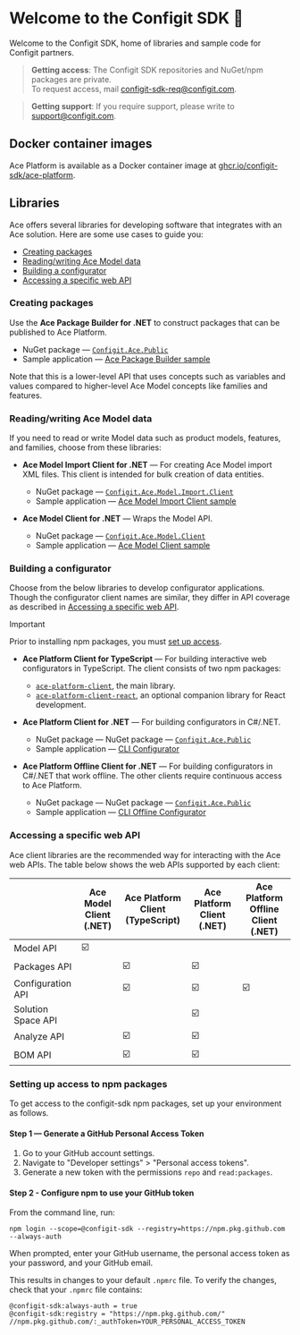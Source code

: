 # Welcome to the Configit SDK :wave:

Welcome to the Configit SDK, home of libraries and sample code for Configit partners.

> **Getting access**: The Configit SDK repositories and NuGet/npm packages are private.<br/>To request access, mail configit-sdk-req@configit.com.

> **Getting support**: If you require support, please write to support@configit.com.

## Docker container images

Ace Platform is available as a Docker container image at [ghcr.io/configit-sdk/ace-platform](https://ghcr.io/configit-sdk/ace-platform).

## Libraries

Ace offers several libraries for developing software that integrates with an Ace solution.
Here are some use cases to guide you:

- [Creating packages](#creating-packages)
- [Reading/writing Ace Model data](#readingwriting-ace-model-data)
- [Building a configurator](#building-a-configurator)
- [Accessing a specific web API](#accessing-a-specific-web-api)

### Creating packages

Use the **Ace Package Builder for .NET** to construct packages
that can be published to Ace Platform.

- NuGet package — [`Configit.Ace.Public`](https://github.com/configit-sdk/ace-packagebuilder-samples/pkgs/nuget/Configit.Ace.Public)
- Sample application — [Ace Package Builder sample](https://github.com/configit-sdk/ace-packagebuilder-samples)

Note that this is a lower-level API that uses concepts such as variables and
values compared to higher-level Ace Model concepts like families and features.

### Reading/writing Ace Model data

If you need to read or write Model data such as product models, features, 
and families, choose from these libraries:

- **Ace Model Import Client for .NET** — For creating Ace Model import XML files.
  This client is intended for bulk creation of data entities.
  - NuGet package — [`Configit.Ace.Model.Import.Client`](https://github.com/configit-sdk/ace-model-samples/packages/1467389)
  - Sample application — [Ace Model Import Client sample](https://github.com/configit-sdk/ace-model-import-client-sample)

- **Ace Model Client for .NET** — Wraps the Model API.
  - NuGet package — [`Configit.Ace.Model.Client`](https://github.com/configit-sdk/ace-model-samples/packages/1459862)
  - Sample application — [Ace Model Client sample](https://github.com/configit-sdk/ace-model-client-sample)

### Building a configurator

Choose from the below libraries to develop configurator applications. Though the configurator client names are similar, they differ in API coverage
as described in [Accessing a specific web API](#accessing-a-specific-web-api).

> [!IMPORTANT] 
> Prior to installing npm packages, you must [set up access](#setting-up-access-to-npm-packages).

- **Ace Platform Client for TypeScript** — For building interactive web configurators in TypeScript.
  The client consists of two npm packages:
  - [`ace-platform-client`](https://github.com/configit-sdk/ace-configure-samples/packages/1325398), the main library.
  - [`ace-platform-client-react`](https://github.com/configit-sdk/ace-configure-samples/packages/1325400), an optional companion library for React development.

- **Ace Platform Client for .NET** — For building configurators in C#/.NET.
  - NuGet package — NuGet package — [`Configit.Ace.Public`](https://github.com/configit-sdk/ace-packagebuilder-samples/pkgs/nuget/Configit.Ace.Public)
  - Sample application — [CLI Configurator](https://github.com/configit-sdk/ace-configure-samples/tree/master/cli-configurator)
- **Ace Platform Offline Client for .NET** — For building configurators in C#/.NET that work offline.
  The other clients require continuous access to Ace Platform.
  - NuGet package — NuGet package — [`Configit.Ace.Public`](https://github.com/configit-sdk/ace-packagebuilder-samples/pkgs/nuget/Configit.Ace.Public)
  - Sample application —
  [CLI Offline Configurator](https://github.com/configit-sdk/ace-configure-samples/tree/master/cli-offline-configurator)

### Accessing a specific web API

Ace client libraries are the recommended way for interacting with the
Ace web APIs.  The table below shows the web APIs supported by each client:

|                    | Ace Model Client (.NET) | Ace Platform Client (TypeScript) | Ace Platform Client (.NET) | Ace Platform Offline Client (.NET) |
| ------------------ | ----------------------- | -------------------------------- | -------------------------- | ---------------------------------- |
| Model API          | ☑️                      |                                  |                            |                                    |
| Packages API       |                         | ☑️                               | ☑️                         |                                    |
| Configuration API  |                         | ☑️                               | ☑️                         | ☑️                                 |
| Solution Space API |                         |                                  | ☑️                         |                                    |
| Analyze API        |                         | ☑️                               | ☑️                         |                                    |
| BOM API            |                         | ☑️                               | ☑️                         |                                    |

### Setting up access to npm packages

To get access to the configit-sdk npm packages, set up your environment as follows.

#### Step 1 — Generate a GitHub Personal Access Token

1. Go to your GitHub account settings.
2. Navigate to "Developer settings" > "Personal access tokens".
1. Generate a new token with the permissions `repo` and `read:packages`.

#### Step 2 - Configure npm to use your GitHub token

From the command line, run:

```
npm login --scope=@configit-sdk --registry=https://npm.pkg.github.com --always-auth
```

When prompted, enter your GitHub username, the personal access token as your password, and your GitHub email.

This results in changes to your default `.npmrc` file. To verify the changes, check that your `.npmrc` file contains:

```
@configit-sdk:always-auth = true
@configit-sdk:registry = "https://npm.pkg.github.com/"
//npm.pkg.github.com/:_authToken=YOUR_PERSONAL_ACCESS_TOKEN
```
